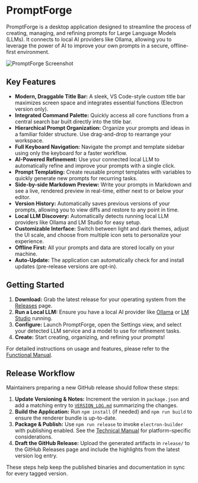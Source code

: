 # PromptForge

PromptForge is a desktop application designed to streamline the process of creating, managing, and refining prompts for Large Language Models (LLMs). It connects to local AI providers like Ollama, allowing you to leverage the power of AI to improve your own prompts in a secure, offline-first environment.

![PromptForge Screenshot](https://raw.githubusercontent.com/TimSirmov/prompt-forge/main/assets/screenshot.png)

## Key Features

- **Modern, Draggable Title Bar:** A sleek, VS Code-style custom title bar maximizes screen space and integrates essential functions (Electron version only).
- **Integrated Command Palette:** Quickly access all core functions from a central search bar built directly into the title bar.
- **Hierarchical Prompt Organization:** Organize your prompts and ideas in a familiar folder structure. Use drag-and-drop to rearrange your workspace.
- **Full Keyboard Navigation:** Navigate the prompt and template sidebar using only the keyboard for a faster workflow.
- **AI-Powered Refinement:** Use your connected local LLM to automatically refine and improve your prompts with a single click.
- **Prompt Templating:** Create reusable prompt templates with variables to quickly generate new prompts for recurring tasks.
- **Side-by-side Markdown Preview:** Write your prompts in Markdown and see a live, rendered preview in real-time, either next to or below your editor.
- **Version History:** Automatically saves previous versions of your prompts, allowing you to view diffs and restore to any point in time.
- **Local LLM Discovery:** Automatically detects running local LLM providers like Ollama and LM Studio for easy setup.
- **Customizable Interface:** Switch between light and dark themes, adjust the UI scale, and choose from multiple icon sets to personalize your experience.
- **Offline First:** All your prompts and data are stored locally on your machine.
- **Auto-Update:** The application can automatically check for and install updates (pre-release versions are opt-in).

## Getting Started

1.  **Download:** Grab the latest release for your operating system from the [Releases](https://github.com/TimSirmov/prompt-forge/releases) page.
2.  **Run a Local LLM:** Ensure you have a local AI provider like [Ollama](https://ollama.ai/) or [LM Studio](https://lmstudio.ai/) running.
3.  **Configure:** Launch PromptForge, open the Settings view, and select your detected LLM service and a model to use for refinement tasks.
4.  **Create:** Start creating, organizing, and refining your prompts!

For detailed instructions on usage and features, please refer to the [Functional Manual](./FUNCTIONAL_MANUAL.md).

## Release Workflow

Maintainers preparing a new GitHub release should follow these steps:

1. **Update Versioning & Notes:** Increment the version in `package.json` and add a matching entry to [`VERSION_LOG.md`](./VERSION_LOG.md) summarizing the changes.
2. **Build the Application:** Run `npm install` (if needed) and `npm run build` to ensure the renderer bundle is up-to-date.
3. **Package & Publish:** Use `npm run release` to invoke `electron-builder` with publishing enabled. See the [Technical Manual](./TECHNICAL_MANUAL.md#build-and-release-process) for platform-specific considerations.
4. **Draft the GitHub Release:** Upload the generated artifacts in `release/` to the GitHub Releases page and include the highlights from the latest version log entry.

These steps help keep the published binaries and documentation in sync for every tagged version.